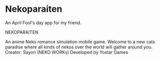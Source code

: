 # Nekoparaiten
An April Fool's day app for my friend. 

NEKOPARAITEN

An anime Neko romance simulation mobile game. Welcome to a new cats paradise where all kinds of nekos over the world will gather around you.
Creator: Sayori (NEKO WORKs)
Developed by Yostar Games
